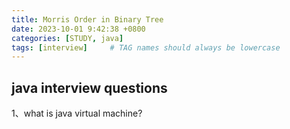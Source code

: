 ```yaml
---
title: Morris Order in Binary Tree
date: 2023-10-01 9:42:38 +0800
categories: [STUDY, java]
tags: [interview]     # TAG names should always be lowercase
---
```


## java interview questions

1、what is java virtual machine?
